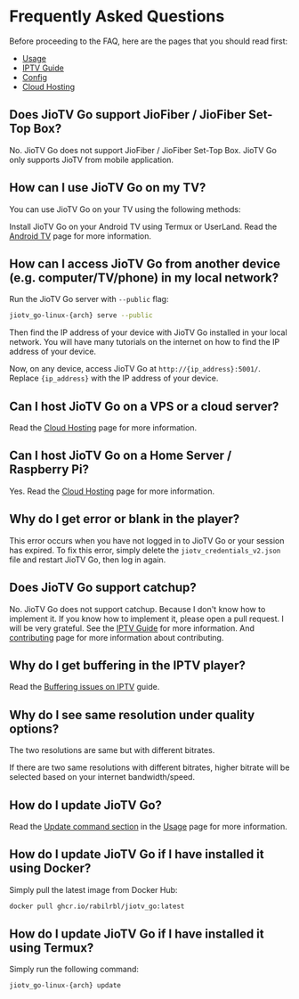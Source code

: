 # Frequently Asked Questions

Before proceeding to the FAQ, here are the pages that you should read first:

- [Usage](../usage/usage.md)
- [IPTV Guide](../usage/iptv.md)
- [Config](../config.md)
- [Cloud Hosting](../cloud_hosting.md)

## Does JioTV Go support JioFiber / JioFiber Set-Top Box?

No. JioTV Go does not support JioFiber / JioFiber Set-Top Box. JioTV Go only supports JioTV from mobile application.

## How can I use JioTV Go on my TV?

You can use JioTV Go on your TV using the following methods:

Install JioTV Go on your Android TV using Termux or UserLand. Read the [Android TV](../usage/android_tv.md) page for more information.

## How can I access JioTV Go from another device (e.g. computer/TV/phone) in my local network?

Run the JioTV Go server with `--public` flag:

```sh
jiotv_go-linux-{arch} serve --public
```

Then find the IP address of your device with JioTV Go installed in your local network. You will have many tutorials on the internet on how to find the IP address of your device.

Now, on any device, access JioTV Go at `http://{ip_address}:5001/`. Replace `{ip_address}` with the IP address of your device.

## Can I host JioTV Go on a VPS or a cloud server?

Read the [Cloud Hosting](../cloud_hosting.md) page for more information.

## Can I host JioTV Go on a Home Server / Raspberry Pi?

Yes. Read the [Cloud Hosting](../cloud_hosting.md) page for more information.

## Why do I get error or blank in the player?

This error occurs when you have not logged in to JioTV Go or your session has expired. To fix this error, simply delete the `jiotv_credentials_v2.json` file and restart JioTV Go, then log in again.

## Does JioTV Go support catchup?

No. JioTV Go does not support catchup. Because I don't know how to implement it. If you know how to implement it, please open a pull request. I will be very grateful. See the [IPTV Guide](../usage/iptv.md#catchup) for more information. And [contributing](../contributing.md) page for more information about contributing.

## Why do I get buffering in the IPTV player?

Read the [Buffering issues on IPTV](./miscellaneous.md#buffering-issues-on-iptv-players) guide.

## Why do I see same resolution under quality options?

The two resolutions are same but with different bitrates.

If there are two same resolutions with different bitrates, higher bitrate will be selected based on your internet bandwidth/speed.

## How do I update JioTV Go?

Read the [Update command section](./usage/usage.md#2-update-command) in the [Usage](../usage/usage.md) page for more information.

## How do I update JioTV Go if I have installed it using Docker?

Simply pull the latest image from Docker Hub:

```sh
docker pull ghcr.io/rabilrbl/jiotv_go:latest
```

## How do I update JioTV Go if I have installed it using Termux?

Simply run the following command:

```sh
jiotv_go-linux-{arch} update
```